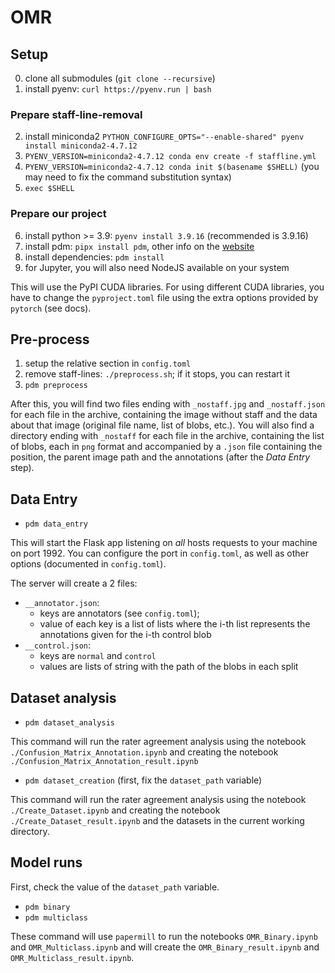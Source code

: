 # OMR

## Setup

0. clone all submodules (`git clone --recursive`)
1. install pyenv: `curl https://pyenv.run | bash`

### Prepare staff-line-removal
2. install miniconda2 `PYTHON_CONFIGURE_OPTS="--enable-shared" pyenv install miniconda2-4.7.12`
3. `PYENV_VERSION=miniconda2-4.7.12 conda env create -f staffline.yml`
4. `PYENV_VERSION=miniconda2-4.7.12 conda init $(basename $SHELL)` (you may need to fix the command substitution syntax)
5. `exec $SHELL`

### Prepare our project
6. install python >= 3.9: `pyenv install 3.9.16` (recommended is 3.9.16)
7. install pdm: `pipx install pdm`, other info on the [website](https://pdm.fming.dev/)
8. install dependencies: `pdm install`
9. for Jupyter, you will also need NodeJS available on your system

This will use the PyPI CUDA libraries. For using different CUDA libraries, you have to
change the `pyproject.toml` file using the extra options provided by `pytorch` (see
docs).

## Pre-process

1. setup the relative section in `config.toml`
2. remove staff-lines: `./preprocess.sh`; if it stops, you can restart it
3. `pdm preprocess`

After this, you will find two files ending with `_nostaff.jpg` and
`_nostaff.json` for each file in the archive, containing the image without
staff and the data about that image (original file name, list of blobs, etc.).
You will also find a directory ending with `_nostaff` for each file in the
archive, containing the list of blobs, each in `png` format and accompanied by
a `.json` file containing the position, the parent image path and the
annotations (after the _Data Entry_ step).

## Data Entry
- `pdm data_entry` 

This will start the Flask app listening on _all_ hosts requests to your machine
on port 1992. You can configure the port in `config.toml`, as well as other
options (documented in `config.toml`).

The server will create a 2 files:

* `__annotator.json`: 
  * keys are annotators (see `config.toml`);
  * value of each key is a list of lists where the i-th list represents the
  annotations given for the i-th control blob
* `__control.json`:
  * keys are `normal` and `control`
  * values are lists of string with the path of the blobs in each split

## Dataset analysis

- `pdm dataset_analysis`

This command will run the rater agreement analysis using the notebook
`./Confusion_Matrix_Annotation.ipynb` and creating the notebook
`./Confusion_Matrix_Annotation_result.ipynb`

- `pdm dataset_creation` (first, fix the `dataset_path` variable)

This command will run the rater agreement analysis using the notebook
`./Create_Dataset.ipynb` and creating the notebook
`./Create_Dataset_result.ipynb` and the datasets in the current working directory.

## Model runs

First, check the value of the `dataset_path` variable.

- `pdm binary`
- `pdm multiclass`

These command will use `papermill` to run the notebooks `OMR_Binary.ipynb` and `OMR_Multiclass.ipynb` and
will create the `OMR_Binary_result.ipynb` and `OMR_Multiclass_result.ipynb`.
